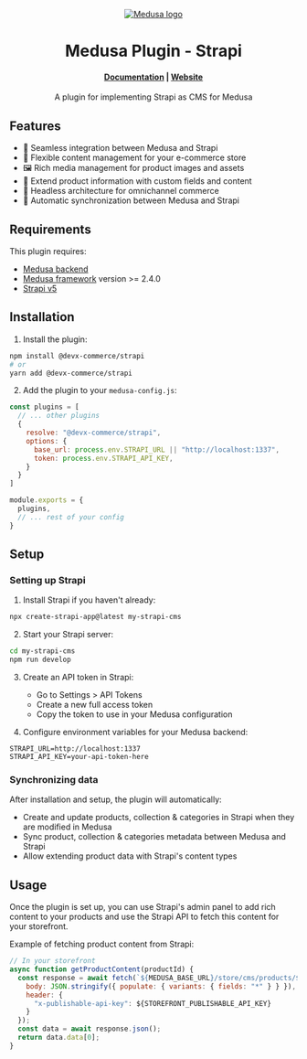 <p align="center">
  <a href="https://www.medusajs.com">
  <picture>
    <source media="(prefers-color-scheme: dark)" srcset="https://user-images.githubusercontent.com/59018053/229103275-b5e482bb-4601-46e6-8142-244f531cebdb.svg">
    <source media="(prefers-color-scheme: light)" srcset="https://user-images.githubusercontent.com/59018053/229103726-e5b529a3-9b3f-4970-8a1f-c6af37f087bf.svg">
    <img alt="Medusa logo" src="https://user-images.githubusercontent.com/59018053/229103726-e5b529a3-9b3f-4970-8a1f-c6af37f087bf.svg">
    </picture>
  </a>
</p>
<h1 align="center">
  Medusa Plugin - Strapi
</h1>

<h4 align="center">
  <a href="https://docs.medusajs.com">Documentation</a> |
  <a href="https://www.medusajs.com">Website</a>
</h4>

<p align="center">
  A plugin for implementing Strapi as CMS for Medusa
</p>

## Features

- 🔄 Seamless integration between Medusa and Strapi
- 📝 Flexible content management for your e-commerce store
- 🖼️ Rich media management for product images and assets
- 🚀 Extend product information with custom fields and content
- 📱 Headless architecture for omnichannel commerce
- 🔄 Automatic synchronization between Medusa and Strapi

## Requirements

This plugin requires:

- [Medusa backend](https://docs.medusajs.com/development/backend/install)
- [Medusa framework](https://docs.medusajs.com/) version >= 2.4.0
- [Strapi v5](https://strapi.io/documentation/developer-docs/latest/getting-started/introduction.html)

## Installation

1. Install the plugin:

```bash
npm install @devx-commerce/strapi
# or
yarn add @devx-commerce/strapi
```

2. Add the plugin to your `medusa-config.js`:

```js
const plugins = [
  // ... other plugins
  {
    resolve: "@devx-commerce/strapi",
    options: {
      base_url: process.env.STRAPI_URL || "http://localhost:1337",
      token: process.env.STRAPI_API_KEY,
    }
  }
]

module.exports = {
  plugins,
  // ... rest of your config
}
```

## Setup

### Setting up Strapi

1. Install Strapi if you haven't already:

```bash
npx create-strapi-app@latest my-strapi-cms
```

2. Start your Strapi server:

```bash
cd my-strapi-cms
npm run develop
```

3. Create an API token in Strapi:
   - Go to Settings > API Tokens
   - Create a new full access token
   - Copy the token to use in your Medusa configuration

4. Configure environment variables for your Medusa backend:

```
STRAPI_URL=http://localhost:1337
STRAPI_API_KEY=your-api-token-here
```

### Synchronizing data

After installation and setup, the plugin will automatically:

- Create and update products, collection & categories in Strapi when they are modified in Medusa
- Sync product, collection & categories metadata between Medusa and Strapi
- Allow extending product data with Strapi's content types

## Usage

Once the plugin is set up, you can use Strapi's admin panel to add rich content to your products and use the Strapi API to fetch this content for your storefront.

Example of fetching product content from Strapi:

```js
// In your storefront
async function getProductContent(productId) {
  const response = await fetch(`${MEDUSA_BASE_URL}/store/cms/products/${productId}`, {
    body: JSON.stringify({ populate: { variants: { fields: "*" } } }),
    header: {
      "x-publishable-api-key": ${STOREFRONT_PUBLISHABLE_API_KEY}
    }
  });
  const data = await response.json();
  return data.data[0];
}
```
